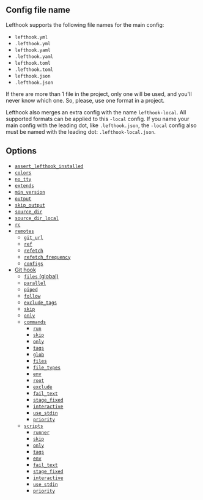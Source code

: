 ## Config file name

Lefthook supports the following file names for the main config:

- `lefthook.yml`
- `.lefthook.yml`
- `lefthook.yaml`
- `.lefthook.yaml`
- `lefthook.toml`
- `.lefthook.toml`
- `lefthook.json`
- `.lefthook.json`

If there are more than 1 file in the project, only one will be used, and you'll never know which one. So, please, use one format in a project.

Lefthook also merges an extra config with the name `lefthook-local`. All supported formats can be applied to this `-local` config. If you name your main config with the leading dot, like `.lefthook.json`, the `-local` config also must be named with the leading dot: `.lefthook-local.json`.

## Options

- [`assert_lefthook_installed`](./assert_lefthook_installed.md)
- [`colors`](./colors.md)
- [`no_tty`](./no_tty.md)
- [`extends`](./extends.md)
- [`min_version`](./min_version.md)
- [`output`](./output.md)
- [`skip_output`](./skip_output.md)
- [`source_dir`](./source_dir.md)
- [`source_dir_local`](./source_dir_local.md)
- [`rc`](./rc.md)
- [`remotes`](./remotes.md)
  - [`git_url`](./git_url.md)
  - [`ref`](./ref.md)
  - [`refetch`](./refetch.md)
  - [`refetch_frequency`](./refetch_frequency.md)
  - [`configs`](./configs.md)
- [Git hook](./Hook.md)
  - [`files` (global)](./files-global.md)
  - [`parallel`](./parallel.md)
  - [`piped`](./piped.md)
  - [`follow`](./follow.md)
  - [`exclude_tags`](./exclude_tags.md)
  - [`skip`](./skip.md)
  - [`only`](./only.md)
  - [`commands`](./Commands.md)
    - [`run`](./run.md)
    - [`skip`](./skip.md)
    - [`only`](./only.md)
    - [`tags`](./tags.md)
    - [`glob`](./glob.md)
    - [`files`](./files.md)
    - [`file_types`](./file_types.md)
    - [`env`](./env.md)
    - [`root`](./root.md)
    - [`exclude`](./exclude.md)
    - [`fail_text`](./fail_text.md)
    - [`stage_fixed`](./stage_fixed.md)
    - [`interactive`](./interactive.md)
    - [`use_stdin`](./use_stdin.md)
    - [`priority`](./priority.md)
  - [`scripts`](./Scripts.md)
    - [`runner`](./runner.md)
    - [`skip`](./skip.md)
    - [`only`](./only.md)
    - [`tags`](./tags.md)
    - [`env`](./env.md)
    - [`fail_text`](./fail_text.md)
    - [`stage_fixed`](./stage_fixed.md)
    - [`interactive`](./interactive.md)
    - [`use_stdin`](./use_stdin.md)
    - [`priority`](./priority.md)
